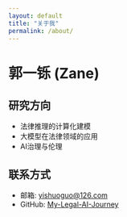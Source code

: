 ```yaml
---
layout: default
title: "关于我"
permalink: /about/
---
```


# 郭一铄 (Zane)

## 研究方向
- 法律推理的计算化建模
- 大模型在法律领域的应用
- AI治理与伦理

## 联系方式
- 邮箱: yishuoguo@126.com
- GitHub: [My-Legal-AI-Journey](https://github.com/My-Legal-AI-Journey)
